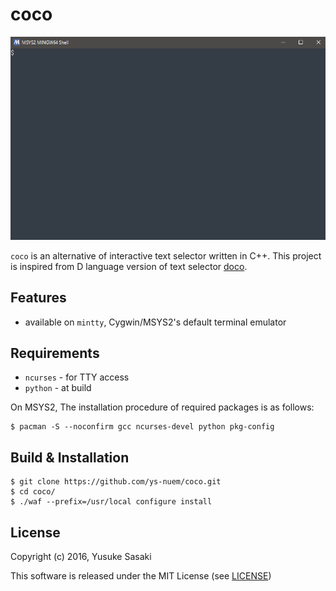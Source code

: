 # coco

![captured](cap.gif "captured")

`coco` is an alternative of interactive text selector written in C++.
This project is inspired from D language version of text selector [doco](https://github.com/alphaKAI/doco).

## Features 
* available on `mintty`, Cygwin/MSYS2's default terminal emulator

## Requirements
* `ncurses`  - for TTY access
* `python`   - at build

On MSYS2, The installation procedure of required packages is as follows:

```shell-session
$ pacman -S --noconfirm gcc ncurses-devel python pkg-config
```

## Build & Installation

```shell-session
$ git clone https://github.com/ys-nuem/coco.git
$ cd coco/
$ ./waf --prefix=/usr/local configure install
```

## License
Copyright (c) 2016, Yusuke Sasaki

This software is released under the MIT License (see [LICENSE](LICENSE))
